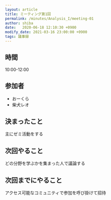 ```yaml
---
layout: article
title: ミーティング第1回
permalink: /minutes/Analysis_I/meeting-01
author: shiba
date:   2020-06-18 12:10:30 +0900
modify_date: 2021-03-16 23:00:00 +0900
tags: 議事録
---
```



## 時間

10:00-12:00

## 参加者

- おーくら
- 柴犬レオ

## 決まったこと

主にゼミ活動をする

## 次回やること

どの分野を学ぶかを集まった人で議論する

## 次回までにやること

アクセス可能なコミュニティで参加を呼び掛けて招待
